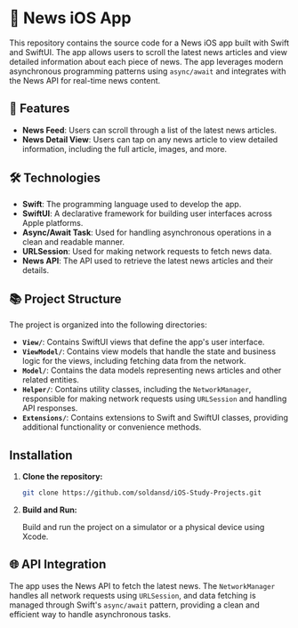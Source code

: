 # 📰 News iOS App

This repository contains the source code for a News iOS app built with Swift and SwiftUI. The app allows users to scroll the latest news articles and view detailed information about each piece of news. The app leverages modern asynchronous programming patterns using `async/await` and integrates with the News API for real-time news content.

## 📱 Features

- **News Feed**: Users can scroll through a list of the latest news articles.
- **News Detail View**: Users can tap on any news article to view detailed information, including the full article, images, and more.

## 🛠️ Technologies

- **Swift**: The programming language used to develop the app.
- **SwiftUI**: A declarative framework for building user interfaces across Apple platforms.
- **Async/Await Task**: Used for handling asynchronous operations in a clean and readable manner.
- **URLSession**: Used for making network requests to fetch news data.
- **News API**: The API used to retrieve the latest news articles and their details.

## 📚 Project Structure

The project is organized into the following directories:

- **`View/`**: Contains SwiftUI views that define the app's user interface.
- **`ViewModel/`**: Contains view models that handle the state and business logic for the views, including fetching data from the network.
- **`Model/`**: Contains the data models representing news articles and other related entities.
- **`Helper/`**: Contains utility classes, including the `NetworkManager`, responsible for making network requests using `URLSession` and handling API responses.
- **`Extensions/`**: Contains extensions to Swift and SwiftUI classes, providing additional functionality or convenience methods.



## Installation

1. **Clone the repository:**

   ```bash
   git clone https://github.com/soldansd/iOS-Study-Projects.git
   ```

2. **Build and Run:**

   Build and run the project on a simulator or a physical device using Xcode.

## 🌐 API Integration

The app uses the News API to fetch the latest news. The `NetworkManager` handles all network requests using `URLSession`, and data fetching is managed through Swift's `async/await` pattern, providing a clean and efficient way to handle asynchronous tasks.
